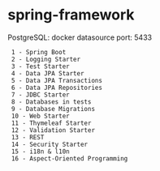 # spring-framework
PostgreSQL: docker datasource port: 5433

```
 1 - Spring Boot
 2 - Logging Starter
 3 - Test Starter
 4 - Data JPA Starter
 5 - Data JPA Transactions
 6 - Data JPA Repositories
 7 - JDBC Starter
 8 - Databases in tests
 9 - Database Migrations
 10 - Web Starter
 11 - Thymeleaf Starter
 12 - Validation Starter
 13 - REST
 14 - Security Starter
 15 - i18n & l10n
 16 - Aspect-Oriented Programming
